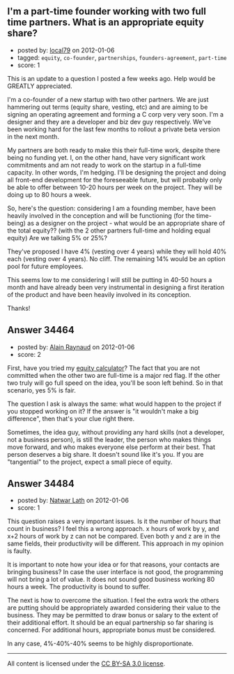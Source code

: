 ## I'm a part-time founder working with two full time partners. What is an appropriate equity share?

- posted by: [local79](https://stackexchange.com/users/-1/15164-local79) on 2012-01-06
- tagged: `equity`, `co-founder`, `partnerships`, `founders-agreement`, `part-time`
- score: 1

This is an update to a question I posted a few weeks ago. 
Help would be GREATLY appreciated.

I'm a co-founder of a new startup with two other partners. We are just hammering out terms (equity share, vesting, etc) and are aiming to be signing an operating agreement and forming a C corp very very soon. I'm a designer and they are a developer and biz dev guy respectively. We've been working hard for the last few months to rollout a private beta version in the next month. 

My partners are both ready to make this their full-time work, despite there being no funding yet. I, on the other hand, have very significant work commitments and am not ready to work on the startup in a full-time capacity. In other words, I'm hedging. I'll be designing the project and doing all front-end development for the foreseeable future, but will probably only be able to offer between 10-20 hours per week on the project. They will be doing up to 80 hours a week.

So, here's the question: considering I am a founding member, have been heavily involved in the conception and will be functioning (for the time-being) as a designer on the project - what would be an appropriate share of the total equity?? (with the 2 other partners full-time and holding equal equity) Are we talking 5% or 25%?

They've proposed I have 4% (vesting over 4 years) while they will hold 40% each (vesting over 4 years). No cliff. The remaining 14% would be an option pool for future employees.

This seems low to me considering I will still be putting in 40-50 hours a month and have already been very instrumental in designing a first iteration of the product and have been heavily involved in its conception.

Thanks!


## Answer 34464

- posted by: [Alain Raynaud](https://stackexchange.com/users/-1/502-alain-raynaud) on 2012-01-06
- score: 2

<p>First, have you tried my <a href="http://foundrs.com/calculator/index.php" rel="nofollow">equity calculator</a>? The fact that you are not committed when the other two are full-time is a major red flag. If the other two truly will go full speed on the idea, you'll be soon left behind. So in that scenario, yes 5% is fair.</p>

<p>The question I ask is always the same: what would happen to the project if you stopped working on it? If the answer is "it wouldn't make a big difference", then that's your clue right there.</p>

<p>Sometimes, the idea guy, without providing any hard skills (not a developer, not a business person), is still the leader, the person who makes things move forward, and who makes everyone else perform at their best. That person deserves a big share. It doesn't sound like it's you. If you are "tangential" to the project, expect a small piece of equity.</p>



## Answer 34484

- posted by: [Natwar Lath](https://stackexchange.com/users/-1/15181-natwar-lath) on 2012-01-06
- score: 1

This question raises a very important issues. Is it the number of hours that count in business? I feel this a wrong approach. x hours of work by y, and x+2 hours of work by z can not be compared. Even both y and z are in the same fields, their productivity will be different. This approach in my opinion is faulty.

It is important to note how your idea or for that reasons, your contacts are bringing business? In case the user interface is not good, the programming will not bring a lot of value. It does not sound good business working 80 hours a week. The productivity is bound to suffer.

The next is how to overcome the situation. I feel the extra work the others are putting should be appropriately awarded considering their value to the business. They may be permitted to draw bonus or salary to the extent of their additional effort. It should be an equal partnership so far sharing is concerned. For additional hours, appropriate bonus must be considered. 

In any case, 4%-40%-40% seems to be highly disproportionate.




---

All content is licensed under the [CC BY-SA 3.0 license](https://creativecommons.org/licenses/by-sa/3.0/).
